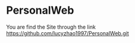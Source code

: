 # PersonalWeb
You are find the Site through the link https://github.com/lucyzhao1997/PersonalWeb.git

